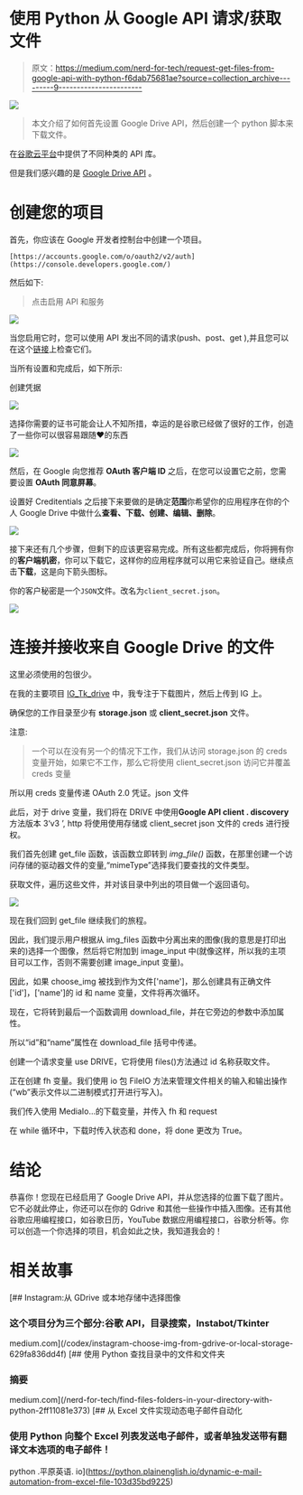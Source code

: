 # 使用 Python 从 Google API 请求/获取文件

> 原文：<https://medium.com/nerd-for-tech/request-get-files-from-google-api-with-python-f6dab75681ae?source=collection_archive---------9----------------------->

![](img/75e85576ed1bcc6341114c0fb590a076.png)

> 本文介绍了如何首先设置 Google Drive API，然后创建一个 python 脚本来下载文件。

在[谷歌云平台](https://console.cloud.google.com/apis/library?folder=&organizationId=&project=drive-1605468482834)中提供了不同种类的 API 库。

但是我们感兴趣的是 [Google Drive API](https://console.cloud.google.com/apis/library/drive.googleapis.com?id=e44a1596-da14-427c-9b36-5eb6acce3775&project=drive-1605468482834) 。

# 创建您的项目

首先，你应该在 Google 开发者控制台中创建一个项目。

```
[https://accounts.google.com/o/oauth2/v2/auth](https://console.developers.google.com/)
```

然后如下:

> 点击启用 API 和服务

![](img/68a55969f303d85dda5c41c82218bb31.png)

当您启用它时，您可以使用 API 发出不同的请求(push、post、get ),并且您可以在这个[链接](https://developers.google.com/drive/api/v3/reference?apix=true)上检查它们。

当所有设置和完成后，如下所示:

创建凭据

![](img/b85ea850f28da441bcc5cd4d054e8d18.png)

选择你需要的证书可能会让人不知所措，幸运的是谷歌已经做了很好的工作，创造了一些你可以很容易跟随❤的东西

![](img/82ac422d0892a3817d2120db950ae57c.png)

然后，在 Google 向您推荐 **OAuth 客户端 ID** 之后，在您可以设置它之前，您需要设置 **OAuth 同意屏幕**。

设置好 Creditentials 之后接下来要做的是确定**范围**你希望你的应用程序在你的个人 Google Drive 中做什么**查看、下载、创建、编辑、删除**。

![](img/f3ea78c8762dba248512adb9572acc00.png)

接下来还有几个步骤，但剩下的应该更容易完成。所有这些都完成后，你将拥有你的**客户端机密**，你可以下载它，这样你的应用程序就可以用它来验证自己。继续点击**下载**，这是向下箭头图标。

你的客户秘密是一个`JSON`文件。改名为`client_secret.json`。

![](img/2bd4f3969f9c25c00ad8090b9b0b80e8.png)

# 连接并接收来自 Google Drive 的文件

这里必须使用的包很少。

在我的主要项目 [IG_Tk_drive](https://github.com/Mozes721/IG_Tk_Gdrive) 中，我专注于下载图片，然后上传到 IG 上。

确保您的工作目录至少有 **storage.json** 或 **client_secret.json** 文件。

注意:

> 一个可以在没有另一个的情况下工作，我们从访问 storage.json 的 creds 变量开始，如果它不工作，那么它将使用 client_secret.json 访问它并覆盖 creds 变量

所以用 creds 变量传递 OAuth 2.0 凭证。json 文件

此后，对于 drive 变量，我们将在 DRIVE 中使用**Google API client . discovery**方法版本 3‘v3 ’, http 将使用使用存储或 client_secret json 文件的 creds 进行授权。

我们首先创建 get_file 函数，该函数立即转到 *img_file()* 函数，在那里创建一个访问存储的驱动器文件的变量,“mimeType”选择我们要查找的文件类型。

获取文件，遍历这些文件，并对该目录中列出的项目做一个返回语句。

![](img/b0ece4dd2c8a891e41b6aa06261e04be.png)

现在我们回到 get_file 继续我们的旅程。

因此，我们提示用户根据从 img_files 函数中分离出来的图像(我的意思是打印出来的)选择一个图像，然后将它附加到 image_input 中(就像这样，所以我的主项目可以工作，否则不需要创建 image_input 变量)。

因此，如果 choose_img 被找到作为文件['name']，那么创建具有正确文件['id']，['name']的 id 和 name 变量，文件将再次循环。

现在，它将转到最后一个函数调用 download_file，并在它旁边的参数中添加属性。

所以“id”和“name”属性在 download_file 括号中传递。

创建一个请求变量 use DRIVE，它将使用 files()方法通过 id 名称获取文件。

正在创建 fh 变量。我们使用 io 包 FileIO 方法来管理文件相关的输入和输出操作(“wb”表示文件以二进制模式打开进行写入)。

我们传入使用 MediaIo…的下载变量，并传入 fh 和 request

在 while 循环中，下载时传入状态和 done，将 done 更改为 True。

# 结论

恭喜你！您现在已经启用了 Google Drive API，并从您选择的位置下载了图片。它不必就此停止，你还可以在你的 Gdrive 和其他一些操作中插入图像。还有其他谷歌应用编程接口，如谷歌日历，YouTube 数据应用编程接口，谷歌分析等。你可以创造一个你选择的项目，机会如此之快，我知道我会的！

# 相关故事

[](/codex/instagram-choose-img-from-gdrive-or-local-storage-629fa836dd4f) [## Instagram:从 GDrive 或本地存储中选择图像

### 这个项目分为三个部分:谷歌 API，目录搜索，Instabot/Tkinter

medium.com](/codex/instagram-choose-img-from-gdrive-or-local-storage-629fa836dd4f) [](/nerd-for-tech/find-files-folders-in-your-directory-with-python-2ff11081e373) [## 使用 Python 查找目录中的文件和文件夹

### 摘要

medium.com](/nerd-for-tech/find-files-folders-in-your-directory-with-python-2ff11081e373) [](https://python.plainenglish.io/dynamic-e-mail-automation-from-excel-file-103d35bd9225) [## 从 Excel 文件实现动态电子邮件自动化

### 使用 Python 向整个 Excel 列表发送电子邮件，或者单独发送带有翻译文本选项的电子邮件！

python .平原英语. io](https://python.plainenglish.io/dynamic-e-mail-automation-from-excel-file-103d35bd9225)
